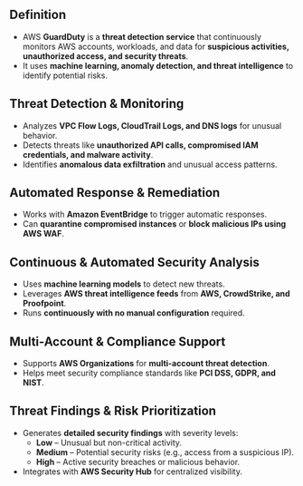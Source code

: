 ## **Definition**

- AWS **GuardDuty** is a **threat detection service** that continuously monitors AWS accounts, workloads, and data for **suspicious activities, unauthorized access, and security threats**.
- It uses **machine learning, anomaly detection, and threat intelligence** to identify potential risks.

## **Threat Detection & Monitoring**

- Analyzes **VPC Flow Logs, CloudTrail Logs, and DNS logs** for unusual behavior.
- Detects threats like **unauthorized API calls, compromised IAM credentials, and malware activity**.
- Identifies **anomalous data exfiltration** and unusual access patterns.

## **Automated Response & Remediation**

- Works with **Amazon EventBridge** to trigger automatic responses.
- Can **quarantine compromised instances** or **block malicious IPs using AWS WAF**.

## **Continuous & Automated Security Analysis**

- Uses **machine learning models** to detect new threats.
- Leverages **AWS threat intelligence feeds** from **AWS, CrowdStrike, and Proofpoint**.
- Runs **continuously with no manual configuration** required.

## **Multi-Account & Compliance Support**

- Supports **AWS Organizations** for **multi-account threat detection**.
- Helps meet security compliance standards like **PCI DSS, GDPR, and NIST**.

## **Threat Findings & Risk Prioritization**

- Generates **detailed security findings** with severity levels:
    - **Low** – Unusual but non-critical activity.
    - **Medium** – Potential security risks (e.g., access from a suspicious IP).
    - **High** – Active security breaches or malicious behavior.
- Integrates with **AWS Security Hub** for centralized visibility.
